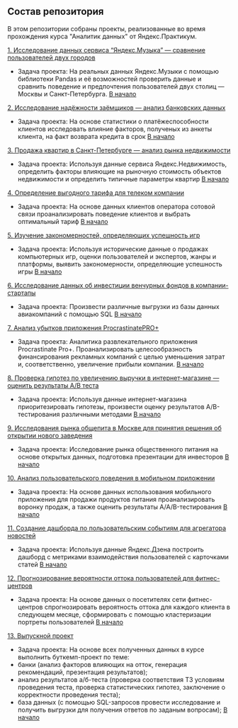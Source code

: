 ## <a name="start"></a>Состав репозитория

В этом репозитории собраны проекты, реализованные во время прохождения курса "Аналитик данных" от Яндекс.Практикум.

[1. Исследование данных сервиса “Яндекс.Музыка” — сравнение пользователей двух городов](https://github.com/Viktor32-sours/yandex_practikum_analitiks/tree/main/01_yandex_music)
- Задача проекта:
На реальных данных Яндекс.Музыки c помощью библиотеки Pandas и её возможностей проверить данные и сравнить поведение и предпочтения пользователей двух столиц — Москвы и Санкт-Петербурга.
[В начало](#start)

[2. Исследование надёжности заёмщиков — анализ банковских данных](https://github.com/Viktor32-sours/yandex_practikum_analitiks/tree/main/02_reliability_of_borrowers)
- Задача проекта:
На основе статистики о платёжеспособности клиентов исследовать влияние факторов, полученых из анкеты клиента, на факт возврата кредита в срок
[В начало](#start)

[3. Продажа квартир в Санкт-Петербурге — анализ рынка недвижимости](https://github.com/Viktor32-sours/yandex_practikum_analitiks/tree/main/03_sale%20of%20apartments)
- Задача проекта:
Используя данные сервиса Яндекс.Недвижимость, определить факторы влияющие на рыночную стоимость объектов недвижимости и определить типичные параметры квартир
[В начало](#start)

[4. Определение выгодного тарифа для телеком компании](https://github.com/Viktor32-sours/yandex_practikum_analitiks/tree/main/04_perspective_tariff)
- Задача проекта:
На основе данных клиентов оператора сотовой связи проанализировать поведение клиентов и выбрать оптимальный тариф
[В начало](#start)

[5. Изучение закономерностей, определяющих успешность игр](https://github.com/Viktor32-sours/yandex_practikum_analitiks/tree/main/05_patterns_successful_game)
- Задача проекта:
Используя исторические данные о продажах компьютерных игр, оценки пользователей и экспертов, жанры и платформы, выявить закономерности, определяющие успешность игры
[В начало](#start)

[6. Исследование данных об инвестиции венчурных фондов в компании-стартапы](https://github.com/Viktor32-sours/yandex_practikum_analitiks/tree/main/06_offloading_of_data_company_sql)
- Задача проекта:
Произвести различные выгрузки из базы данных авиакомпаний с помощью SQL 
[В начало](#start)

[7. Анализ убытков приложения ProcrastinatePRO+](https://github.com/Viktor32-sours/yandex_practikum_analitiks/tree/main/07_analysis_business_indicators_Procrastinate_Pro%2B)
- Задача проекта:
Аналитика развлекательного приложения Procrastinate Pro+. Проанализировать целесообразность финансирования рекламных компаний с целью уменьшения затрат и, соответственно, увеличение прибыли компании.
[В начало](#start)

[8. Проверка гипотез по увеличению выручки в интернет-магазине — оценить результаты A/B теста](https://github.com/Viktor32-sours/yandex_practikum_analitiks/tree/main/08_hypothesis_testing_test_A_B)
- Задача проекта:
Используя данные интернет-магазина приоритезировать гипотезы, произвести оценку результатов A/B-тестирования различными методами
[В начало](#start)

[9. Исследования рынка общепита в Москве для принятия решения об открытии нового заведения](https://github.com/Viktor32-sours/yandex_practikum_analitiks/tree/main/09_catering_market)
- Задача проекта:
Исследование рынка общественного питания на основе открытых данных, подготовка презентации для инвесторов
[В начало](#start)

[10. Анализ пользовательского поведения в мобильном приложении](https://github.com/Viktor32-sours/yandex_practikum_analitiks/tree/main/10_behavior_of_mobile_app_users)
- Задача проекта:
На основе данных использования мобильного приложения для продажи продуктов питания проанализировать воронку продаж, а также оценить результаты A/A/B-тестирования
[В начало](#start)

[11. Создание дашборда по пользовательским событиям для агрегатора новостей](https://github.com/Viktor32-sours/yandex_practikum_analitiks/tree/main/11_dashboard_analyze_use_of_cards)
- Задача проекта:
Используя данные Яндекс.Дзена построить дашборд с метриками взаимодействия пользователей с карточками статей
[В начало](#start)

[12. Прогнозирование вероятности оттока пользователей для фитнес-центров](https://github.com/Viktor32-sours/yandex_practikum_analitiks/tree/main/12_customer_churn_analysis_fitness_club)
- Задача проекта:
На основе данных о посетителях сети фитнес-центров спрогнозировать вероятность оттока для каждого клиента в следующем месяце, сформировать с помощью кластеризации портреты пользователей
[В начало](#start)

[13. Выпускной проект](https://github.com/Viktor32-sours/yandex_practikum_analitiks/tree/main/13_result_project)
- Задача проекта:
На основе всех полученных данных в курсе выполнить буткемп-проект по теме:
- банки (анализ факторов влияющих на отток, генерация рекомендаций, презентация результатов);
- анализ результатов а/б-теста (проверка соответствия ТЗ условиям проведения теста, проверка статистических гипотез, заключение о корректности проведения теста);
- база данных (с помощью SQL-запросов провести исследование и получить выгрузки для получения ответов по заданым вопросам);
[В начало](#start)


